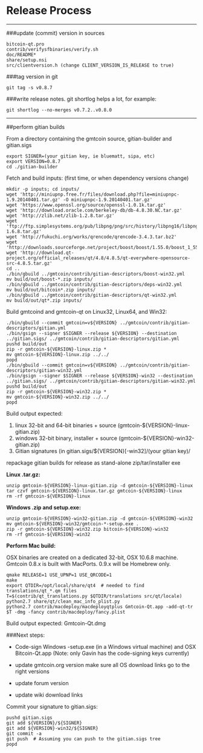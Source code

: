 Release Process
====================

* * *

###update (commit) version in sources


	bitcoin-qt.pro
	contrib/verifysfbinaries/verify.sh
	doc/README*
	share/setup.nsi
	src/clientversion.h (change CLIENT_VERSION_IS_RELEASE to true)

###tag version in git

	git tag -s v0.8.7

###write release notes. git shortlog helps a lot, for example:

	git shortlog --no-merges v0.7.2..v0.8.0

* * *

##perform gitian builds

 From a directory containing the gmtcoin source, gitian-builder and gitian.sigs
  
	export SIGNER=(your gitian key, ie bluematt, sipa, etc)
	export VERSION=0.8.7
	cd ./gitian-builder

 Fetch and build inputs: (first time, or when dependency versions change)

	mkdir -p inputs; cd inputs/
	wget 'http://miniupnp.free.fr/files/download.php?file=miniupnpc-1.9.20140401.tar.gz' -O miniupnpc-1.9.20140401.tar.gz'
	wget 'https://www.openssl.org/source/openssl-1.0.1k.tar.gz'
	wget 'http://download.oracle.com/berkeley-db/db-4.8.30.NC.tar.gz'
	wget 'http://zlib.net/zlib-1.2.8.tar.gz'
	wget 'ftp://ftp.simplesystems.org/pub/libpng/png/src/history/libpng16/libpng-1.6.8.tar.gz'
	wget 'http://fukuchi.org/works/qrencode/qrencode-3.4.3.tar.bz2'
	wget 'http://downloads.sourceforge.net/project/boost/boost/1.55.0/boost_1_55_0.tar.bz2'
	wget 'http://download.qt-project.org/official_releases/qt/4.8/4.8.5/qt-everywhere-opensource-src-4.8.5.tar.gz'
	cd ..
	./bin/gbuild ../gmtcoin/contrib/gitian-descriptors/boost-win32.yml
	mv build/out/boost-*.zip inputs/
	./bin/gbuild ../gmtcoin/contrib/gitian-descriptors/deps-win32.yml
	mv build/out/bitcoin*.zip inputs/
	./bin/gbuild ../gmtcoin/contrib/gitian-descriptors/qt-win32.yml
	mv build/out/qt*.zip inputs/

 Build gmtcoind and gmtcoin-qt on Linux32, Linux64, and Win32:
  
	./bin/gbuild --commit gmtcoin=v${VERSION} ../gmtcoin/contrib/gitian-descriptors/gitian.yml
	./bin/gsign --signer $SIGNER --release ${VERSION} --destination ../gitian.sigs/ ../gmtcoin/contrib/gitian-descriptors/gitian.yml
	pushd build/out
	zip -r gmtcoin-${VERSION}-linux.zip *
	mv gmtcoin-${VERSION}-linux.zip ../../
	popd
	./bin/gbuild --commit gmtcoin=v${VERSION} ../gmtcoin/contrib/gitian-descriptors/gitian-win32.yml
	./bin/gsign --signer $SIGNER --release ${VERSION}-win32 --destination ../gitian.sigs/ ../gmtcoin/contrib/gitian-descriptors/gitian-win32.yml
	pushd build/out
	zip -r gmtcoin-${VERSION}-win32.zip *
	mv gmtcoin-${VERSION}-win32.zip ../../
	popd

  Build output expected:

  1. linux 32-bit and 64-bit binaries + source (gmtcoin-${VERSION}-linux-gitian.zip)
  2. windows 32-bit binary, installer + source (gmtcoin-${VERSION}-win32-gitian.zip)
  3. Gitian signatures (in gitian.sigs/${VERSION}[-win32]/(your gitian key)/

repackage gitian builds for release as stand-alone zip/tar/installer exe

**Linux .tar.gz:**

	unzip gmtcoin-${VERSION}-linux-gitian.zip -d gmtcoin-${VERSION}-linux
	tar czvf gmtcoin-${VERSION}-linux.tar.gz gmtcoin-${VERSION}-linux
	rm -rf gmtcoin-${VERSION}-linux

**Windows .zip and setup.exe:**

	unzip gmtcoin-${VERSION}-win32-gitian.zip -d gmtcoin-${VERSION}-win32
	mv gmtcoin-${VERSION}-win32/gmtcoin-*-setup.exe .
	zip -r gmtcoin-${VERSION}-win32.zip bitcoin-${VERSION}-win32
	rm -rf gmtcoin-${VERSION}-win32

**Perform Mac build:**

  OSX binaries are created on a dedicated 32-bit, OSX 10.6.8 machine.
  Gmtcoin 0.8.x is built with MacPorts.  0.9.x will be Homebrew only.

	qmake RELEASE=1 USE_UPNP=1 USE_QRCODE=1
	make
	export QTDIR=/opt/local/share/qt4  # needed to find translations/qt_*.qm files
	T=$(contrib/qt_translations.py $QTDIR/translations src/qt/locale)
	python2.7 share/qt/clean_mac_info_plist.py
	python2.7 contrib/macdeploy/macdeployqtplus Gmtcoin-Qt.app -add-qt-tr $T -dmg -fancy contrib/macdeploy/fancy.plist

 Build output expected: Gmtcoin-Qt.dmg

###Next steps:

* Code-sign Windows -setup.exe (in a Windows virtual machine) and
  OSX Bitcoin-Qt.app (Note: only Gavin has the code-signing keys currently)

* update gmtcoin.org version
  make sure all OS download links go to the right versions

* update forum version

* update wiki download links

Commit your signature to gitian.sigs:

	pushd gitian.sigs
	git add ${VERSION}/${SIGNER}
	git add ${VERSION}-win32/${SIGNER}
	git commit -a
	git push  # Assuming you can push to the gitian.sigs tree
	popd

